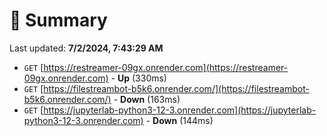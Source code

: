 # 📖 Summary
Last updated: **7/2/2024, 7:43:29 AM**

- `GET` [https://restreamer-09gx.onrender.com](https://restreamer-09gx.onrender.com) - **Up** (330ms)
- `GET` [https://filestreambot-b5k6.onrender.com/](https://filestreambot-b5k6.onrender.com/) - **Down** (163ms)
- `GET` [https://jupyterlab-python3-12-3.onrender.com](https://jupyterlab-python3-12-3.onrender.com) - **Down** (144ms)
